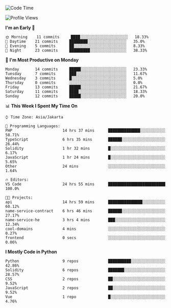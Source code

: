 <!--START_SECTION:waka-->
![Code Time](http://img.shields.io/badge/Code%20Time-1%2C238%20hrs%209%20mins-blue)

![Profile Views](http://img.shields.io/badge/Profile%20Views-0-blue)

**I'm an Early 🐤** 

```text
🌞 Morning    11 commits     ████░░░░░░░░░░░░░░░░░░░░░   18.33% 
🌆 Daytime    21 commits     ████████░░░░░░░░░░░░░░░░░   35.0% 
🌃 Evening    5 commits      ██░░░░░░░░░░░░░░░░░░░░░░░   8.33% 
🌙 Night      23 commits     █████████░░░░░░░░░░░░░░░░   38.33%

```
📅 **I'm Most Productive on Monday** 

```text
Monday       14 commits     █████░░░░░░░░░░░░░░░░░░░░   23.33% 
Tuesday      7 commits      ███░░░░░░░░░░░░░░░░░░░░░░   11.67% 
Wednesday    3 commits      █░░░░░░░░░░░░░░░░░░░░░░░░   5.0% 
Thursday     0 commits      ░░░░░░░░░░░░░░░░░░░░░░░░░   0.0% 
Friday       13 commits     █████░░░░░░░░░░░░░░░░░░░░   21.67% 
Saturday     11 commits     ████░░░░░░░░░░░░░░░░░░░░░   18.33% 
Sunday       12 commits     █████░░░░░░░░░░░░░░░░░░░░   20.0%

```


📊 **This Week I Spent My Time On** 

```text
⌚︎ Time Zone: Asia/Jakarta

💬 Programming Languages: 
PHP                      14 hrs 37 mins      ██████████████░░░░░░░░░░░   58.71% 
TypeScript               6 hrs 35 mins       ██████░░░░░░░░░░░░░░░░░░░   26.44% 
Solidity                 1 hr 32 mins        █░░░░░░░░░░░░░░░░░░░░░░░░   6.17% 
JavaScript               1 hr 24 mins        █░░░░░░░░░░░░░░░░░░░░░░░░   5.65% 
Other                    24 mins             ░░░░░░░░░░░░░░░░░░░░░░░░░   1.64%

🔥 Editors: 
VS Code                  24 hrs 55 mins      █████████████████████████   100.0%

🐱‍💻 Projects: 
api                      14 hrs 59 mins      ███████████████░░░░░░░░░░   60.12% 
name-service-contract    6 hrs 46 mins       ██████░░░░░░░░░░░░░░░░░░░   27.17% 
name-service-he          3 hrs 4 mins        ███░░░░░░░░░░░░░░░░░░░░░░   12.34% 
cool-domains             4 mins              ░░░░░░░░░░░░░░░░░░░░░░░░░   0.27% 
frontend                 0 secs              ░░░░░░░░░░░░░░░░░░░░░░░░░   0.06%

```

**I Mostly Code in Python** 

```text
Python                   9 repos             ██████████░░░░░░░░░░░░░░░   42.86% 
Solidity                 6 repos             ███████░░░░░░░░░░░░░░░░░░   28.57% 
CSS                      2 repos             ██░░░░░░░░░░░░░░░░░░░░░░░   9.52% 
JavaScript               2 repos             ██░░░░░░░░░░░░░░░░░░░░░░░   9.52% 
Vue                      1 repo              █░░░░░░░░░░░░░░░░░░░░░░░░   4.76%

```



<!--END_SECTION:waka-->
